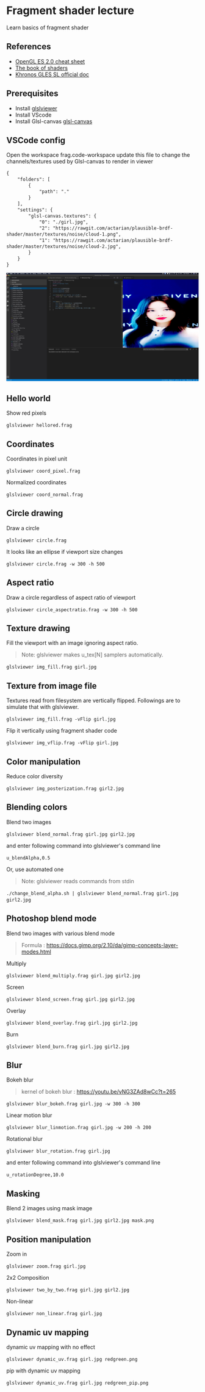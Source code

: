 # Fragment shader lecture

Learn basics of fragment shader

## References
- [OpenGL ES 2.0 cheat sheet](https://www.khronos.org/opengles/sdk/docs/reference_cards/OpenGL-ES-2_0-Reference-card.pdf)
- [The book of shaders](https://thebookofshaders.com/)
- [Khronos GLES SL official doc](https://www.khronos.org/files/opengles_shading_language.pdf)

## Prerequisites
- Install [glslviewer](https://github.com/patriciogonzalezvivo/glslViewer)
- Install VScode
- Install Glsl-canvas [glsl-canvas](https://marketplace.visualstudio.com/items?itemName=circledev.glsl-canvas)


## VSCode config
Open the workspace frag.code-workspace 
update this file to change the channels/textures used by Glsl-canvas to render in viewer
	
	{
		"folders": [
			{
				"path": "."
			}
		],
		"settings": {
			"glsl-canvas.textures": {
				"0": "./girl.jpg",
				"2": "https://rawgit.com/actarian/plausible-brdf-shader/master/textures/noise/cloud-1.png",
				"1": "https://rawgit.com/actarian/plausible-brdf-shader/master/textures/noise/cloud-2.jpg",        
			}
		}
	}

![](screenshot.jpg)
## Hello world
Show red pixels

```glslviewer hellored.frag```

## Coordinates
Coordinates in pixel unit

```glslviewer coord_pixel.frag```

Normalized coordinates 

```glslviewer coord_normal.frag```

## Circle drawing
Draw a circle

```glslviewer circle.frag```

It looks like an ellipse if viewport size changes

```glslviewer circle.frag -w 300 -h 500```

## Aspect ratio

Draw a circle regardless of aspect ratio of viewport

```glslviewer circle_aspectratio.frag -w 300 -h 500```

## Texture drawing

Fill the viewport with an image ignoring aspect ratio. 
> Note: glslviewer makes u_tex[N] samplers automatically.

```glslviewer img_fill.frag girl.jpg```

## Texture from image file

Textures read from filesystem are vertically flipped. Followings are to simulate that with glslviewer.

```glslviewer img_fill.frag -vFlip girl.jpg```

Flip it vertically using fragment shader code

```glslviewer img_vflip.frag -vFlip girl.jpg```

## Color manipulation

Reduce color diversity

```glslviewer img_posterization.frag girl2.jpg```

## Blending colors

Blend two images

```glslviewer blend_normal.frag girl.jpg girl2.jpg```

and enter following command into glslviewer's command line

```u_blendAlpha,0.5```

Or, use automated one
> Note: glslviewer reads commands from stdin

```./change_blend_alpha.sh | glslviewer blend_normal.frag girl.jpg girl2.jpg```

## Photoshop blend mode

Blend two images with various blend mode
> Formula : https://docs.gimp.org/2.10/da/gimp-concepts-layer-modes.html

Multiply

```glslviewer blend_multiply.frag girl.jpg girl2.jpg```

Screen

```glslviewer blend_screen.frag girl.jpg girl2.jpg```

Overlay

```glslviewer blend_overlay.frag girl.jpg girl2.jpg```

Burn

```glslviewer blend_burn.frag girl.jpg girl2.jpg```


## Blur

Bokeh blur
> kernel of bokeh blur : https://youtu.be/vNG3ZAd8wCc?t=265

```glslviewer blur_bokeh.frag girl.jpg -w 300 -h 300```

Linear motion blur

```glslviewer blur_linmotion.frag girl.jpg -w 200 -h 200```

Rotational blur

```glslviewer blur_rotation.frag girl.jpg```

and enter following command into glslviewer's command line

```u_rotationDegree,10.0```


## Masking

Blend 2 images using mask image

```glslviewer blend_mask.frag girl.jpg girl2.jpg mask.png```

## Position manipulation

Zoom in

```glslviewer zoom.frag girl.jpg```

2x2 Composition

```glslviewer two_by_two.frag girl.jpg girl2.jpg```

Non-linear

```glslviewer non_linear.frag girl.jpg```


## Dynamic uv mapping

dynamic uv mapping with no effect

```glslviewer dynamic_uv.frag girl.jpg redgreen.png```

pip with dynamic uv mapping

```glslviewer dynamic_uv.frag girl.jpg redgreen_pip.png```




